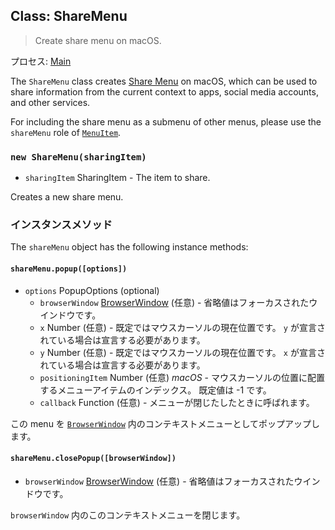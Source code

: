 ## Class: ShareMenu

> Create share menu on macOS.

プロセス: [Main](../glossary.md#main-process)

The `ShareMenu` class creates [Share Menu][share-menu] on macOS, which can be used to share information from the current context to apps, social media accounts, and other services.

For including the share menu as a submenu of other menus, please use the `shareMenu` role of [`MenuItem`](menu-item.md).

### `new ShareMenu(sharingItem)`

* `sharingItem` SharingItem - The item to share.

Creates a new share menu.

### インスタンスメソッド

The `shareMenu` object has the following instance methods:

#### `shareMenu.popup([options])`

* `options` PopupOptions (optional)
  * `browserWindow` [BrowserWindow](browser-window.md) (任意) - 省略値はフォーカスされたウインドウです。
  * `x` Number (任意) - 既定ではマウスカーソルの現在位置です。 `y` が宣言されている場合は宣言する必要があります。
  * `y` Number (任意) - 既定ではマウスカーソルの現在位置です。 `x` が宣言されている場合は宣言する必要があります。
  * `positioningItem` Number (任意) _macOS_ - マウスカーソルの位置に配置するメニューアイテムのインデックス。 既定値は -1 です。
  * `callback` Function (任意) - メニューが閉じたしたときに呼ばれます。

この menu を [`BrowserWindow`](browser-window.md) 内のコンテキストメニューとしてポップアップします。

#### `shareMenu.closePopup([browserWindow])`

* `browserWindow` [BrowserWindow](browser-window.md) (任意) - 省略値はフォーカスされたウインドウです。

`browserWindow` 内のこのコンテキストメニューを閉じます。

[share-menu]: https://developer.apple.com/design/human-interface-guidelines/macos/extensions/share-extensions/
